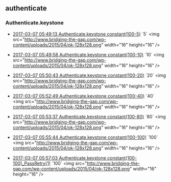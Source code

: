 

## authenticate

### Authenticate.keystone

- [2017-03-07 05:49:13 Authenticate.keystone constant(100-5)](https://godleon.github.io/osp_binary_test_result/0.0.41/authenticate/(20170307_054913)Authenticate.keystone-constant(100-5)-PASSED.html) `5` <img src="http://www.bridging-the-gap.com/wp-content/uploads/2015/04/ok-128x128.png" width="16" height="16" \/>

- [2017-03-07 05:49:58 Authenticate.keystone constant(100-10)](https://godleon.github.io/osp_binary_test_result/0.0.41/authenticate/(20170307_054958)Authenticate.keystone-constant(100-10)-PASSED.html) `10` <img src="http://www.bridging-the-gap.com/wp-content/uploads/2015/04/ok-128x128.png" width="16" height="16" \/>

- [2017-03-07 05:50:43 Authenticate.keystone constant(100-20)](https://godleon.github.io/osp_binary_test_result/0.0.41/authenticate/(20170307_055043)Authenticate.keystone-constant(100-20)-PASSED.html) `20` <img src="http://www.bridging-the-gap.com/wp-content/uploads/2015/04/ok-128x128.png" width="16" height="16" \/>

- [2017-03-07 05:52:49 Authenticate.keystone constant(100-40)](https://godleon.github.io/osp_binary_test_result/0.0.41/authenticate/(20170307_055249)Authenticate.keystone-constant(100-40)-PASSED.html) `40` <img src="http://www.bridging-the-gap.com/wp-content/uploads/2015/04/ok-128x128.png" width="16" height="16" \/>

- [2017-03-07 05:53:37 Authenticate.keystone constant(100-80)](https://godleon.github.io/osp_binary_test_result/0.0.41/authenticate/(20170307_055337)Authenticate.keystone-constant(100-80)-PASSED.html) `80` <img src="http://www.bridging-the-gap.com/wp-content/uploads/2015/04/ok-128x128.png" width="16" height="16" \/>

- [2017-03-07 05:55:44 Authenticate.keystone constant(100-100)](https://godleon.github.io/osp_binary_test_result/0.0.41/authenticate/(20170307_055544)Authenticate.keystone-constant(100-100)-PASSED.html) `100` <img src="http://www.bridging-the-gap.com/wp-content/uploads/2015/04/ok-128x128.png" width="16" height="16" \/>

- [2017-03-07 05:57:03 Authenticate.keystone constant(100-100)_PassRetry(1)](https://godleon.github.io/osp_binary_test_result/0.0.41/authenticate/(20170307_055703)Authenticate.keystone-constant(100-100)_PassRetry(1)-PASSED.html) `100` <img src="http://www.bridging-the-gap.com/wp-content/uploads/2015/04/ok-128x128.png" width="16" height="16" \/>
